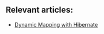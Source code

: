 ## Relevant articles:

- [Dynamic Mapping with Hibernate](http://www.baeldung.com/hibernate-dynamic-mapping)
